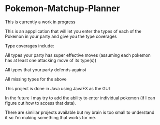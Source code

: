 # Pokemon-Matchup-Planner

This is currently a work in progress

This is an appplication that will let you enter the types of each of the Pokemon in your party and give you the type coverages

Type coverages include:


All types your party has super effective moves (assuming each pokemon has at least one attacking move of its type(s))

All types that your party defends against

All missing types for the above


This project is done in Java using JavaFX as the GUI

In the future I may try to add the ability to enter individual pokemon (if I can figure out how to access that data).

There are simiilar projects available but my brain is too small to understand it so I'm making something that works for me.
